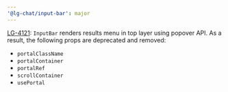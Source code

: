```yaml
---
'@lg-chat/input-bar': major
---
```


[LG-4121](https://jira.mongodb.org/browse/LG-4121): `InputBar` renders results menu in top layer using popover API. As a result, the following props are deprecated and removed:
- `portalClassName`
- `portalContainer`
- `portalRef`
- `scrollContainer`
- `usePortal`
